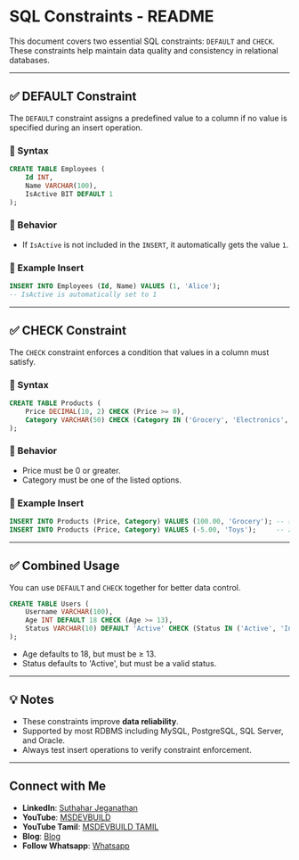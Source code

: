 
# SQL Constraints - README

This document covers two essential SQL constraints: `DEFAULT` and `CHECK`. These constraints help maintain data quality and consistency in relational databases.

---

## ✅ DEFAULT Constraint

The `DEFAULT` constraint assigns a predefined value to a column if no value is specified during an insert operation.

### 📌 Syntax

```sql
CREATE TABLE Employees (
    Id INT,
    Name VARCHAR(100),
    IsActive BIT DEFAULT 1
);
````

### 📌 Behavior

* If `IsActive` is not included in the `INSERT`, it automatically gets the value `1`.

### 📌 Example Insert

```sql
INSERT INTO Employees (Id, Name) VALUES (1, 'Alice');
-- IsActive is automatically set to 1
```

---

## ✅ CHECK Constraint

The `CHECK` constraint enforces a condition that values in a column must satisfy.

### 📌 Syntax

```sql
CREATE TABLE Products (
    Price DECIMAL(10, 2) CHECK (Price >= 0),
    Category VARCHAR(50) CHECK (Category IN ('Grocery', 'Electronics', 'Clothing'))
);
```

### 📌 Behavior

* Price must be 0 or greater.
* Category must be one of the listed options.

### 📌 Example Insert

```sql
INSERT INTO Products (Price, Category) VALUES (100.00, 'Grocery'); -- ✅ Valid
INSERT INTO Products (Price, Category) VALUES (-5.00, 'Toys');     -- ❌ Rejected
```

---

## ✅ Combined Usage

You can use `DEFAULT` and `CHECK` together for better data control.

```sql
CREATE TABLE Users (
    Username VARCHAR(100),
    Age INT DEFAULT 18 CHECK (Age >= 13),
    Status VARCHAR(10) DEFAULT 'Active' CHECK (Status IN ('Active', 'Inactive', 'Suspended'))
);
```

* Age defaults to 18, but must be ≥ 13.
* Status defaults to 'Active', but must be a valid status.

---

## 💡 Notes

* These constraints improve **data reliability**.
* Supported by most RDBMS including MySQL, PostgreSQL, SQL Server, and Oracle.
* Always test insert operations to verify constraint enforcement.

---
 ## Connect with Me
- **LinkedIn**: [Suthahar Jeganathan](https://www.linkedin.com/in/jssuthahar/)
- **YouTube**: [MSDEVBUILD](https://www.youtube.com/@MSDEVBUILD)
- **YouTube Tamil**: [MSDEVBUILD TAMIL](https://www.youtube.com/@MSDEVBUILDTamil)
- **Blog**: [Blog](https://www.msdevbuild.com/)
- **Follow Whatsapp**: [Whatsapp](https://www.whatsapp.com/channel/0029Va5j2rHEFeXcTlUhQB0J)
